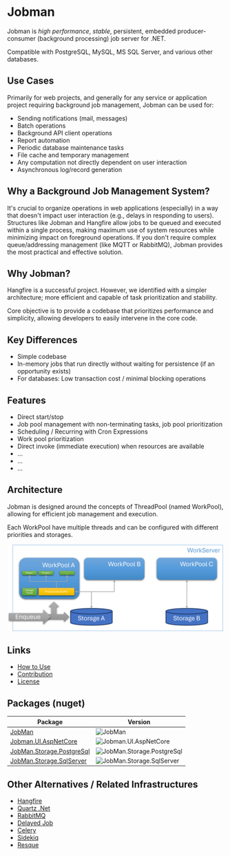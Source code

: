 # Jobman

Jobman is *high performance*, *stable*, persistent, embedded producer-consumer (background processing) job server for .NET. 

Compatible with PostgreSQL, MySQL, MS SQL Server, and various other databases.

## Use Cases

Primarily for web projects, and generally for any service or application project requiring background job management, Jobman can be used for:

- Sending notifications (mail, messages)
- Batch operations
- Background API client operations
- Report automation
- Periodic database maintenance tasks
- File cache and temporary management
- Any computation not directly dependent on user interaction
- Asynchronous log/record generation

## Why a Background Job Management System?

It's crucial to organize operations in web applications (especially) in a way that doesn't impact user interaction (e.g., delays in responding to users). Structures like Jobman and Hangfire allow jobs to be queued and executed within a single process, making maximum use of system resources while minimizing impact on foreground operations.
If you don't require complex queue/addressing management (like MQTT or RabbitMQ), Jobman provides the most practical and effective solution.

## Why Jobman?

Hangfire is a successful project. 
However, we identified with a simpler architecture; more efficient and capable of task prioritization and stability.

Core objective is to provide a codebase that prioritizes performance and simplicity, allowing developers to easily intervene in the core code.

## Key Differences

- Simple codebase
- In-memory jobs that run directly without waiting for persistence (if an opportunity exists)
- For databases: Low transaction cost / minimal blocking operations

## Features

- Direct start/stop
- Job pool management with non-terminating tasks, job pool prioritization
- Scheduling / Recurring with Cron Expressions
- Work pool prioritization
- Direct invoke (immediate execution) when resources are available
- ...
- ...
- ...

## Architecture

Jobman is designed around the concepts of ThreadPool (named WorkPool), allowing for efficient job management and execution.

Each WorkPool have multiple threads and can be configured with different priorities and storages.

![Architecture](https://github.com/ArionWM/Jobman/blob/main/_documentation/img/Architecture.png)

## Links

- [How to Use](https://github.com/ArionWM/Jobman/blob/main/_documentation/HowToUse.md)
- [Contribution](https://github.com/ArionWM/Jobman/blob/main/_documentation/Contribution.md)
- [License](https://github.com/ArionWM/Jobman/blob/main/_documentation/license.md)

## Packages (nuget)

| Package | Version |
|---|---|
|[JobMan](https://www.nuget.org/packages/JobMan/)|![JobMan](https://img.shields.io/nuget/v/JobMan)|
|[Jobman.UI.AspNetCore](https://www.nuget.org/packages/Jobman.UI.AspNetCore)|![Jobman.UI.AspNetCore](https://img.shields.io/nuget/v/Jobman.UI.AspNetCore)|
|[JobMan.Storage.PostgreSql](https://www.nuget.org/packages/JobMan.Storage.PostgreSql)|![JobMan.Storage.PostgreSql](https://img.shields.io/nuget/v/JobMan.Storage.PostgreSql)|
|[JobMan.Storage.SqlServer](https://www.nuget.org/packages/JobMan.Storage.SqlServer)|![JobMan.Storage.SqlServer](https://img.shields.io/nuget/v/JobMan.Storage.SqlServer)|


## Other Alternatives / Related Infrastructures

- [Hangfire](https://www.hangfire.io/)
- [Quartz .Net](https://www.quartz-scheduler.net/)
- [RabbitMQ](https://www.rabbitmq.com/)
- [Delayed Job](https://github.com/collectiveidea/delayed_job)
- [Celery](https://docs.celeryproject.org/en/stable/)
- [Sidekiq](https://sidekiq.org/)
- [Resque](https://github.com/resque/resque)
